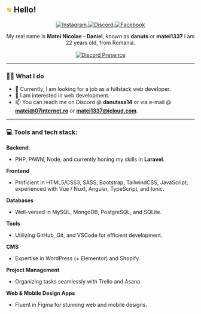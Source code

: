## <img src="https://raw.githubusercontent.com/ABSphreak/ABSphreak/master/gifs/Hi.gif" width="15" height="15"> Hello!

<p align="center">
  <a href="https://www.instagram.com/mateidaniel14/" target="_blank">
    <img src="https://i.imgur.com/ZrXj1Qh.png" alt="Instagram" width="32" align="center">
  </a>
  <a href="https://discord.com/users/373910168670306304" target="_blank" rel="nofollow">
    <img src="https://i.imgur.com/cstwXyP.png" alt="Discord" width="32" align="center">
  </a>
  <a href="https://www.facebook.com/danut1402/" target="_blank" rel="nofollow">
    <img src="https://i.imgur.com/4A7maHh.png" alt="Facebook" width="32" align="center">
  </a>
</p>

<p align="center">My real name is <b>Matei Nicolae - Daniel</b>, known as <b>danuts</b> or <b>matei1337</b> I am 22 years old, from Romania.</p>

<p align="center">
   <a href="https://discord.com/users/373910168670306304" target="_blank" rel="nofollow">
      <img src="https://lanyard-profile-readme.vercel.app/api/373910168670306304?idle" alt="Discord Presence" align="center">
   </a>
</p>

---

### 🧑‍💻 What I do

- 💼 Currently, I am looking for a job as a fullstack web developer.
- 👀 I am interested in web development.
- 📫 You can reach me on Discord @ **danutsss14** or via e-mail @ **matei@07internet.ro** or **matei1337@icloud.com**.

---

### 💻 Tools and tech stack:

**Backend**:
* PHP, PAWN, Node, and currently honing my skills in **Laravel**.

**Frontend**
* Proficient in HTML5/CSS3, SASS, Bootstrap, TailwindCSS, JavaScript; experienced with Vue / Nuxt, Angular, TypeScript, and Ionic.

**Databases**
* Well-versed in MySQL, MongoDB, PostgreSQL, and SQLite.

**Tools**
* Utilizing GitHub, Git, and VSCode for efficient development.

**CMS**
* Expertise in WordPress (+ Elementor) and Shopify.

**Project Management**
* Organizing tasks seamlessly with Trello and Asana.

**Web & Mobile Design Apps**
* Fluent in Figma for stunning web and mobile designs.
